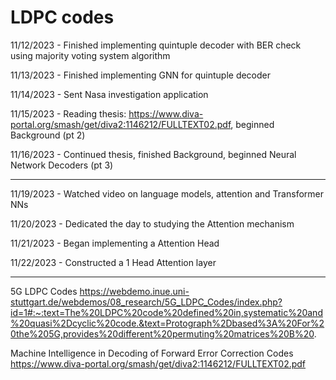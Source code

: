# LDPC codes

11/12/2023 - Finished implementing quintuple decoder with BER check using majority voting system algorithm

11/13/2023 - Finished implementing GNN for quintuple decoder

11/14/2023 - Sent Nasa investigation application

11/15/2023 - Reading thesis: https://www.diva-portal.org/smash/get/diva2:1146212/FULLTEXT02.pdf, beginned Background (pt 2)

11/16/2023 - Continued thesis, finished Background, beginned Neural Network Decoders (pt 3)

---

11/19/2023 - Watched video on language models, attention and Transformer NNs

11/20/2023 - Dedicated the day to studying the Attention mechanism

11/21/2023 - Began implementing a Attention Head

11/22/2023 - Constructed a 1 Head Attention layer 

---

5G LDPC Codes
https://webdemo.inue.uni-stuttgart.de/webdemos/08_research/5G_LDPC_Codes/index.php?id=1#:~:text=The%20LDPC%20code%20defined%20in,systematic%20and%20quasi%2Dcyclic%20code.&text=Protograph%2Dbased%3A%20For%20the%205G,provides%20different%20permuting%20matrices%20B%20.

Machine Intelligence in Decoding
of Forward Error Correction Codes
https://www.diva-portal.org/smash/get/diva2:1146212/FULLTEXT02.pdf

